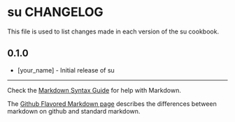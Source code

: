 su CHANGELOG
============

This file is used to list changes made in each version of the su cookbook.

0.1.0
-----
- [your_name] - Initial release of su

- - -
Check the [Markdown Syntax Guide](http://daringfireball.net/projects/markdown/syntax) for help with Markdown.

The [Github Flavored Markdown page](http://github.github.com/github-flavored-markdown/) describes the differences between markdown on github and standard markdown.
